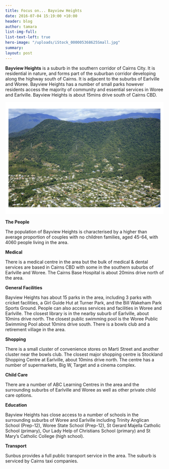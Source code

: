 ```yaml
---
title: Focus on... Bayview Heights
date: 2016-07-04 15:19:00 +10:00
header: blog
author: tamara
list-img-full: 
list-text-left: true
hero-image: "/uploads/iStock_000005368625Small.jpg"
summary: 
layout: post
---
```


**Bayview Heights** is a suburb in the southern corridor of Cairns City. It is residential in nature, and forms part of the suburban corridor developing along the highway south of Cairns. It is adjacent to the suburbs of Earlville and Woree. Bayview Heights has a number of small parks however residents access the majority of community and essential services in Woree and Earlville. Bayview Heights is about 15mins drive south of Cairns CBD.

![bayview-heights.jpg](/uploads/bayview-heights.jpg)

**The People**

The population of Bayview Heights is characterised by a higher than average proportion of couples with no children families, aged 45-64, with 4060 people living in the area.

**Medical**

There is a medical centre in the area but the bulk of medical & dental services are based in Cairns CBD with some in the southern suburbs of Earlville and Woree. The Cairns Base Hospital is about 20mins drive north of the area.

**General Facilities**

Bayview Heights has about 15 parks in the area, including 3 parks with cricket facilities, a Girl Guide Hut at Turner Park, and the Bill Wakeham Park Sports Ground. People can also access services and facilities in Woree and Earlville. The closest library is in the nearby suburb of Earlville, about 10mins drive north. The closest public swimming pool is the Woree Public Swimming Pool about 10mins drive south. There is a bowls club and a retirement village in the area.

**Shopping**

There is a small cluster of convenience stores on Marti Street and another cluster near the bowls club. The closest major shopping centre is Stockland Shopping Centre at Earlville, about 10mins drive north. The centre has a number of supermarkets, Big W, Target and a cinema complex.

**Child Care**

There are a number of ABC Learning Centres in the area and the surrounding suburbs of Earlville and Woree as well as other private child care options.

**Education**

Bayview Heights has close access to a number of schools in the surrounding suburbs of Woree and Earlville including Trinity Anglican School (Prep-12), Woree State School (Prep-12), St Gerard Majella Catholic School (primary), Our Lady Help of Christians School (primary) and St Mary’s Catholic College (high school).

**Transport**

Sunbus provides a full public transport service in the area. The suburb is serviced by Cairns taxi companies.
